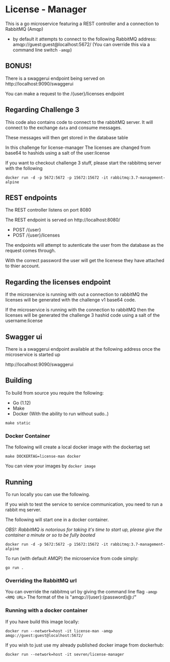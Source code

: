 # License - Manager
This is a go microservice featuring a REST controller and a connection to RabbitMQ (Amqp)

* by default it attempts to connect to the following RabbitMQ address: amqp://guest:guest@localhost:5672/ (You can override this via a command line switch `-amqp`)

## BONUS!
There is a swaggerui endpoint being served on http://localhost:9090/swaggerui

You can make a request to the /{user}/licenses endpoint

## Regarding Challenge 3 

This code also contains code to connect to the rabbitMQ server. It will connect to the exchange `data` and consume messages. 

These messages will then get stored in the database table

In this challenge for license-manager The licenses are changed from base64 to hashids using a salt of the user:license

If you want to checkout challenge 3 stuff, please start the rabbitmq server with the following 

`docker run -d -p 5672:5672 -p 15672:15672 -it rabbitmq:3.7-management-alpine`

## REST endpoints

The REST controller listens on port 8080

The REST endpoint is served on http://localhost:8080/

* POST /{user}
* POST /{user}/licenses

The endpoints will attempt to autenticate the user from the database as the request comes through. 

With the correct password the user will get the licenese they have attached to thier account.

## Regarding the licenses endpoint

If the microservice is running with out a connection to rabbitMQ the licenses will be generated with the challenge v1 base64 code. 

If the microservice is running with the connection to rabbitMQ then the licenses will be generated the challenge 3  hashid code using a salt of the username:license

## Swagger ui

There is a swaggerui endpoint available at the following address once the microservice is started up

http://localhost:9090/swaggerui

## Building
To build from source you require the following: 
* Go (1.12)
* Make
* Docker (With the ability to run without sudo..)

`make static`

### Docker Container
The following will create a local docker image with the dockertag set

`make DOCKERTAG=license-man docker`

You can view your images by 
`docker image`

## Running

To run locally you can use the following. 

If you wish to test the service to service communication, you need to run a rabbit mq server.

The following will start one in a docker container.

*OBS!: RabbitMQ is notorious for taking it's time to start up, please give the container a minute or so to be fully booted*

`docker run -d -p 5672:5672 -p 15672:15672 -it rabbitmq:3.7-management-alpine`

To run (with default AMQP) the microservice from code simply:

`go run .`

### Overriding the RabbitMQ url

You can override the rabbitmq url by giving the command line flag `-amqp <RMQ URL>`
The format of the <RMQ URL> is "amqp://{user}:{password}@<host>:<port>/"

### Running with a docker container

If you have build this image locally: 

`docker run --network=host -it license-man -amqp amqp://guest:guest@localhost:5672/`

If you wish to just use my already published docker image from dockerhub: 

`docker run --network=host -it sevren/license-manager`